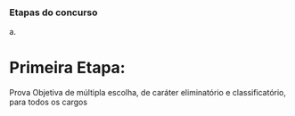 <h3>Etapas do concurso</h3>
a. <h1>Primeira Etapa:</h1> <p>Prova Objetiva de múltipla escolha, de caráter eliminatório e classificatório, para todos os cargos</p>